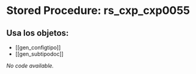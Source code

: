 # Stored Procedure: rs_cxp_cxp0055

## Usa los objetos:
- [[gen_configtipo]]
- [[gen_subtipodoc]]

*No code available.*
